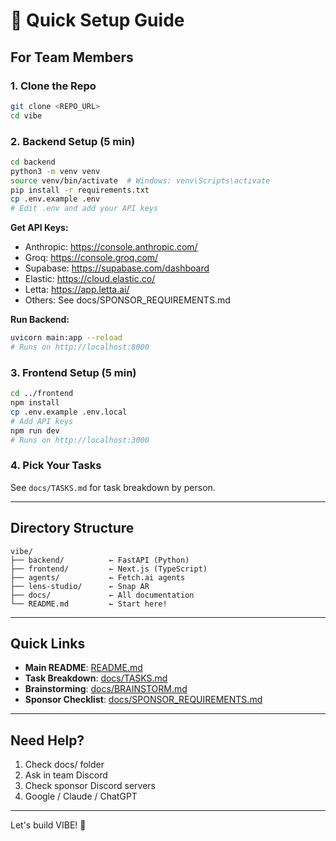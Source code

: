 # 🚀 Quick Setup Guide

## For Team Members

### 1. Clone the Repo
```bash
git clone <REPO_URL>
cd vibe
```

### 2. Backend Setup (5 min)
```bash
cd backend
python3 -m venv venv
source venv/bin/activate  # Windows: venv\Scripts\activate
pip install -r requirements.txt
cp .env.example .env
# Edit .env and add your API keys
```

**Get API Keys:**
- Anthropic: https://console.anthropic.com/
- Groq: https://console.groq.com/
- Supabase: https://supabase.com/dashboard
- Elastic: https://cloud.elastic.co/
- Letta: https://app.letta.ai/
- Others: See docs/SPONSOR_REQUIREMENTS.md

**Run Backend:**
```bash
uvicorn main:app --reload
# Runs on http://localhost:8000
```

### 3. Frontend Setup (5 min)
```bash
cd ../frontend
npm install
cp .env.example .env.local
# Add API keys
npm run dev
# Runs on http://localhost:3000
```

### 4. Pick Your Tasks
See `docs/TASKS.md` for task breakdown by person.

---

## Directory Structure

```
vibe/
├── backend/          ← FastAPI (Python)
├── frontend/         ← Next.js (TypeScript)
├── agents/           ← Fetch.ai agents
├── lens-studio/      ← Snap AR
├── docs/             ← All documentation
└── README.md         ← Start here!
```

---

## Quick Links

- **Main README**: [README.md](README.md)
- **Task Breakdown**: [docs/TASKS.md](docs/TASKS.md)
- **Brainstorming**: [docs/BRAINSTORM.md](docs/BRAINSTORM.md)
- **Sponsor Checklist**: [docs/SPONSOR_REQUIREMENTS.md](docs/SPONSOR_REQUIREMENTS.md)

---

## Need Help?

1. Check docs/ folder
2. Ask in team Discord
3. Check sponsor Discord servers
4. Google / Claude / ChatGPT

---

Let's build VIBE! 🌟
